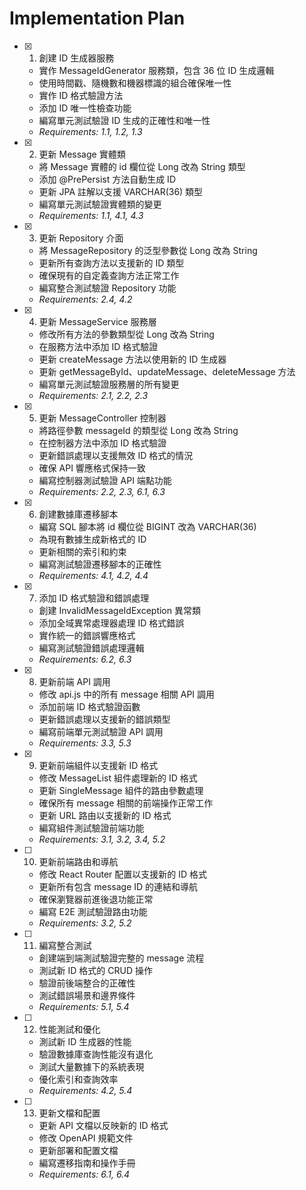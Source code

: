 # Implementation Plan

- [x] 1. 創建 ID 生成器服務
  - 實作 MessageIdGenerator 服務類，包含 36 位 ID 生成邏輯
  - 使用時間戳、隨機數和機器標識的組合確保唯一性
  - 實作 ID 格式驗證方法
  - 添加 ID 唯一性檢查功能
  - 編寫單元測試驗證 ID 生成的正確性和唯一性
  - _Requirements: 1.1, 1.2, 1.3_

- [x] 2. 更新 Message 實體類
  - 將 Message 實體的 id 欄位從 Long 改為 String 類型
  - 添加 @PrePersist 方法自動生成 ID
  - 更新 JPA 註解以支援 VARCHAR(36) 類型
  - 編寫單元測試驗證實體類的變更
  - _Requirements: 1.1, 4.1, 4.3_

- [x] 3. 更新 Repository 介面
  - 將 MessageRepository 的泛型參數從 Long 改為 String
  - 更新所有查詢方法以支援新的 ID 類型
  - 確保現有的自定義查詢方法正常工作
  - 編寫整合測試驗證 Repository 功能
  - _Requirements: 2.4, 4.2_

- [x] 4. 更新 MessageService 服務層
  - 修改所有方法的參數類型從 Long 改為 String
  - 在服務方法中添加 ID 格式驗證
  - 更新 createMessage 方法以使用新的 ID 生成器
  - 更新 getMessageById、updateMessage、deleteMessage 方法
  - 編寫單元測試驗證服務層的所有變更
  - _Requirements: 2.1, 2.2, 2.3_

- [x] 5. 更新 MessageController 控制器
  - 將路徑參數 messageId 的類型從 Long 改為 String
  - 在控制器方法中添加 ID 格式驗證
  - 更新錯誤處理以支援無效 ID 格式的情況
  - 確保 API 響應格式保持一致
  - 編寫控制器測試驗證 API 端點功能
  - _Requirements: 2.2, 2.3, 6.1, 6.3_

- [x] 6. 創建數據庫遷移腳本
  - 編寫 SQL 腳本將 id 欄位從 BIGINT 改為 VARCHAR(36)
  - 為現有數據生成新格式的 ID
  - 更新相關的索引和約束
  - 編寫測試驗證遷移腳本的正確性
  - _Requirements: 4.1, 4.2, 4.4_

- [x] 7. 添加 ID 格式驗證和錯誤處理
  - 創建 InvalidMessageIdException 異常類
  - 添加全域異常處理器處理 ID 格式錯誤
  - 實作統一的錯誤響應格式
  - 編寫測試驗證錯誤處理邏輯
  - _Requirements: 6.2, 6.3_

- [x] 8. 更新前端 API 調用
  - 修改 api.js 中的所有 message 相關 API 調用
  - 添加前端 ID 格式驗證函數
  - 更新錯誤處理以支援新的錯誤類型
  - 編寫前端單元測試驗證 API 調用
  - _Requirements: 3.3, 5.3_

- [x] 9. 更新前端組件以支援新 ID 格式
  - 修改 MessageList 組件處理新的 ID 格式
  - 更新 SingleMessage 組件的路由參數處理
  - 確保所有 message 相關的前端操作正常工作
  - 更新 URL 路由以支援新的 ID 格式
  - 編寫組件測試驗證前端功能
  - _Requirements: 3.1, 3.2, 3.4, 5.2_

- [ ] 10. 更新前端路由和導航
  - 修改 React Router 配置以支援新的 ID 格式
  - 更新所有包含 message ID 的連結和導航
  - 確保瀏覽器前進後退功能正常
  - 編寫 E2E 測試驗證路由功能
  - _Requirements: 3.2, 5.2_

- [ ] 11. 編寫整合測試
  - 創建端到端測試驗證完整的 message 流程
  - 測試新 ID 格式的 CRUD 操作
  - 驗證前後端整合的正確性
  - 測試錯誤場景和邊界條件
  - _Requirements: 5.1, 5.4_

- [ ] 12. 性能測試和優化
  - 測試新 ID 生成器的性能
  - 驗證數據庫查詢性能沒有退化
  - 測試大量數據下的系統表現
  - 優化索引和查詢效率
  - _Requirements: 4.2, 5.4_

- [ ] 13. 更新文檔和配置
  - 更新 API 文檔以反映新的 ID 格式
  - 修改 OpenAPI 規範文件
  - 更新部署和配置文檔
  - 編寫遷移指南和操作手冊
  - _Requirements: 6.1, 6.4_